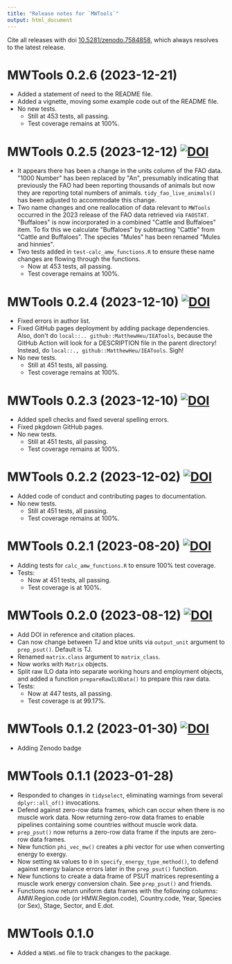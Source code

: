 ```yaml
---
title: "Release notes for `MWTools`"
output: html_document
---
```


Cite all releases with doi [10.5281/zenodo.7584858](https://doi.org/10.5281/zenodo.7584858), 
which always resolves to the latest release.


# MWTools 0.2.6 (2023-12-21)

* Added a statement of need to the README file.
* Added a vignette, moving some example code 
  out of the README file.
* No new tests.
    * Still at 453 tests, all passing.
    * Test coverage remains at 100%.


# MWTools 0.2.5 (2023-12-12) [![DOI](https://zenodo.org/badge/DOI/10.5281/zenodo.10365505.svg)](https://doi.org/10.5281/zenodo.10365505)

* It appears there has been a change in the units column of the FAO data.
  "1000 Number" has been replaced by "An", 
  presumably indicating that previously the FAO had been reporting 
  thousands of animals but now they are reporting total numbers of animals.
  `tidy_fao_live_animals()` has been adjusted to accommodate this change.
* Two name changes and one reallocation of data relevant to `MWTools` occurred
  in the 2023 release of the FAO data retrieved via `FAOSTAT`. "Buffaloes" is 
  now incorporated in a combined "Cattle and Buffaloes" item. To fix this we
  calculate "Buffaloes" by subtracting "Cattle" from "Cattle and Buffaloes".
  The species "Mules" has been renamed "Mules and hinnies".
* Two tests added in `test-calc_amw_functions.R` to ensure these name changes 
  are flowing through the functions.
    * Now at 453 tests, all passing.
    * Test coverage remains at 100%.
  


# MWTools 0.2.4 (2023-12-10) [![DOI](https://zenodo.org/badge/DOI/10.5281/zenodo.10342042.svg)](https://doi.org/10.5281/zenodo.10342042)

* Fixed errors in author list.
* Fixed GitHub pages deployment by adding package dependencies.
  Also, don't do `local::.. github::MatthewHeu/IEATools`, because
  the GitHub Action will look for a DESCRIPTION file in the parent directory!
  Instead, do `local::., github::MatthewHeu/IEATools`.
  Sigh! 
* No new tests.
    * Still at 451 tests, all passing.
    * Test coverage remains at 100%.


# MWTools 0.2.3 (2023-12-10) [![DOI](https://zenodo.org/badge/DOI/10.5281/zenodo.10340976.svg)](https://doi.org/10.5281/zenodo.10340976)

* Added spell checks and fixed several spelling errors.
* Fixed pkgdown GitHub pages.
* No new tests.
    * Still at 451 tests, all passing.
    * Test coverage remains at 100%.


# MWTools 0.2.2 (2023-12-02) [![DOI](https://zenodo.org/badge/DOI/10.5281/zenodo.10251505.svg)](https://doi.org/10.5281/zenodo.10251505)

* Added code of conduct and contributing pages to documentation.
* No new tests.
    * Still at 451 tests, all passing.
    * Test coverage remains at 100%.


# MWTools 0.2.1 (2023-08-20) [![DOI](https://zenodo.org/badge/DOI/10.5281/zenodo.8266809.svg)](https://doi.org/10.5281/zenodo.8266809)

* Adding tests for `calc_amw_functions.R` to ensure 100% test coverage.
* Tests:
    * Now at 451 tests, all passing.
    * Test coverage is at 100%.


# MWTools 0.2.0 (2023-08-12) [![DOI](https://zenodo.org/badge/DOI/10.5281/zenodo.8240992.svg)](https://doi.org/10.5281/zenodo.8240992)

* Add DOI in reference and citation places.
* Can now change between TJ and ktoe units
  via `output_unit` argument to `prep_psut()`.
  Default is TJ.
* Renamed `matrix.class` argument to `matrix_class`.
* Now works with `Matrix` objects.
* Split raw ILO data into separate working hours and employment objects, and
  added a function `prepareRawILOData()` to prepare this raw data.
* Tests:
    * Now at 447 tests, all passing.
    * Test coverage is at 99.17%.


# MWTools 0.1.2 (2023-01-30) [![DOI](https://zenodo.org/badge/DOI/10.5281/zenodo.7584859.svg)](https://doi.org/10.5281/zenodo.7584859)

* Adding Zenodo badge


# MWTools 0.1.1 (2023-01-28)

* Responded to changes in `tidyselect`, 
  eliminating warnings from several `dplyr::all_of()` invocations.
* Defend against zero-row data frames,
  which can occur when there is no muscle work data.
  Now returning zero-row data frames
  to enable pipelines containing some countries without muscle work data.
* `prep_psut()` now returns a zero-row data frame
  if the inputs are zero-row data frames.
* New function `phi_vec_mw()` creates a phi vector 
  for use when converting energy to exergy.
* Now setting `NA` values to `0` in `specify_energy_type_method()`,
  to defend against energy balance errors later in the `prep_psut()` 
  function.
* New functions to create a data frame of PSUT matrices
  representing a muscle work energy conversion chain.
  See `prep_psut()` and friends.
* Functions now return uniform data frames with the following columns:
  AMW.Region.code (or HMW.Region.code), Country.code, Year, 
  Species (or Sex), Stage, Sector, and E.dot.


# MWTools 0.1.0

* Added a `NEWS.md` file to track changes to the package.
